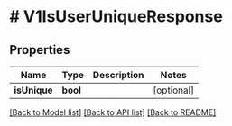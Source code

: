 # # V1IsUserUniqueResponse

## Properties

Name | Type | Description | Notes
------------ | ------------- | ------------- | -------------
**isUnique** | **bool** |  | [optional]

[[Back to Model list]](../../README.md#models) [[Back to API list]](../../README.md#endpoints) [[Back to README]](../../README.md)
